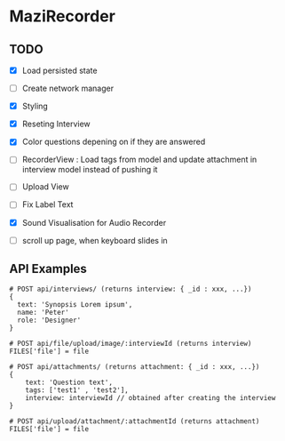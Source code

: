 # MaziRecorder

## TODO

* [x] Load persisted state
* [ ] Create network manager
* [x] Styling
* [x] Reseting Interview
* [x] Color questions depening on if they are answered
* [ ] RecorderView : Load tags from model and update attachment in interview model instead of pushing it
* [ ] Upload View
* [ ] Fix Label Text
* [x] Sound Visualisation for Audio Recorder
* [ ] scroll up page, when keyboard slides in



## API Examples

```
# POST api/interviews/ (returns interview: { _id : xxx, ...})
{
  text: 'Synopsis Lorem ipsum',
  name: 'Peter'
  role: 'Designer'
}

# POST api/file/upload/image/:interviewId (returns interview)
FILES['file'] = file

# POST api/attachments/ (returns attachment: { _id : xxx, ...})
{
	text: 'Question text',
	tags: ['test1' , 'test2'],
	interview: interviewId // obtained after creating the interview
}

# POST api/upload/attachment/:attachmentId (returns attachment)
FILES['file'] = file

```
